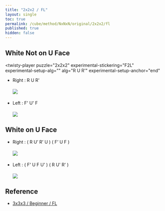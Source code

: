 ```yaml
---
title: "2x2x2 / FL"
layout: single
toc: true
permalink: /cube/method/NxNxN/original/2x2x2/fl
published: true
hidden: false
---
```


<head>
  <base target="_blank">
  <style>
    img {
      max-width:150px;
    }
    .img-wrapper {
      margin: 20px 0px;
    }
    twisty-player {
      background="checkered-transparent"
      hint-facelets="floating"
      max-height:200px;
    }
  </style>
  <script src="https://cdn.cubing.net/js/cubing/twisty" type="module" defer>
  </script>
</head>



## White Not on U Face

<twisty-player
  puzzle="2x2x2"
  experimental-stickering="F2L"
  experimental-setup-alg=""
  alg="R U R'"
  experimental-setup-anchor="end"
></twisty-player>

- Right : R U R'
  <div class="img-wrapper">
    <a href="https://alpha.twizzle.net/edit/?puzzle=2x2x2&setup-anchor=end&stickering=F2L&alg=R+U+R%27">
      <img src="https://user-images.githubusercontent.com/92285528/216001643-95d5f999-acdf-45a2-9c33-bea7b66f13d1.png">
    </a>
  </div>
- Left : F' U' F
  <div class="img-wrapper">
    <a href="https://alpha.twizzle.net/edit/?puzzle=2x2x2&setup-anchor=end&stickering=F2L&alg=F%27+U%27+F">
      <img src="https://user-images.githubusercontent.com/92285528/216001918-b9f48c9d-000c-4f9a-ba33-a207ccb8cb26.png">
    </a>
  </div>



## White on U Face

- Right : ( R U’ R’ U ) ( F’ U F )
  <div class="img-wrapper">
    <a href="https://alpha.twizzle.net/edit/?puzzle=2x2x2&setup-anchor=end&stickering=F2L&alg=R+U%27+R%27+U+F%27+U+F">
      <img src="https://user-images.githubusercontent.com/92285528/216002226-196b3313-f391-4132-af83-25d5e591e427.png">
    </a>
  </div>
- Left : ( F' U F U' ) ( R U' R' )
  <div class="img-wrapper">
    <a href="https://alpha.twizzle.net/edit/?puzzle=2x2x2&setup-anchor=end&stickering=F2L&alg=F%27+U+F+U%27+R+U%27+R%27">
      <img src="https://user-images.githubusercontent.com/92285528/216002752-49161da8-37a6-47ab-a7cf-49146937724f.png">
    </a>
  </div>



## Reference

- [3x3x3 / Beginner / FL](/cube/method/NxNxN/original/3x3x3/beginner/fl)
